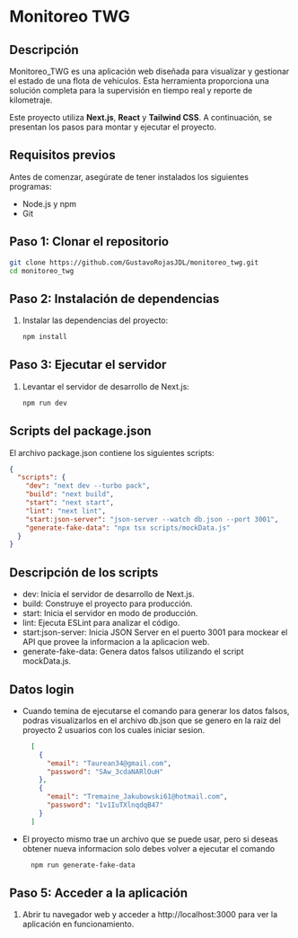 # Monitoreo TWG

## Descripción

Monitoreo_TWG es una aplicación web diseñada para visualizar y gestionar el estado de una flota de vehículos. Esta herramienta proporciona una solución completa para la supervisión en tiempo real y reporte de kilometraje.

Este proyecto utiliza **Next.js**, **React** y **Tailwind CSS**. A continuación, se presentan los pasos para montar y ejecutar el proyecto.

## Requisitos previos

Antes de comenzar, asegúrate de tener instalados los siguientes programas:

- Node.js y npm
- Git

## Paso 1: Clonar el repositorio

```bash
git clone https://github.com/GustavoRojasJDL/monitoreo_twg.git
cd monitoreo_twg
```

## Paso 2: Instalación de dependencias
  1. Instalar las dependencias del proyecto:
     ```bash
     npm install
     ```

## Paso 3: Ejecutar el servidor
  1. Levantar el servidor de desarrollo de Next.js:
     ```bash
     npm run dev
     ```
## Scripts del package.json
El archivo package.json contiene los siguientes scripts:
  ```json
  {
    "scripts": {
      "dev": "next dev --turbo pack",
      "build": "next build",
      "start": "next start",
      "lint": "next lint",
      "start:json-server": "json-server --watch db.json --port 3001",
      "generate-fake-data": "npx tsx scripts/mockData.js"
    }
  }
  ```
## Descripción de los scripts
  - dev: Inicia el servidor de desarrollo de Next.js.
  - build: Construye el proyecto para producción.
  - start: Inicia el servidor en modo de producción.
  - lint: Ejecuta ESLint para analizar el código.
  - start:json-server: Inicia JSON Server en el puerto 3001 para mockear el API que provee la informacion a la aplicacion web.
  - generate-fake-data: Genera datos falsos utilizando el script mockData.js.

## Datos login
  - Cuando temina de ejecutarse el comando para generar los datos falsos, podras visualizarlos en el archivo db.json que se genero en la raiz del proyecto 2 usuarios con los cuales iniciar sesion.
    ```json
      [
        {
          "email": "Taurean34@gmail.com",
          "password": "SAw_3cdaNARlOuH"
        },
        {
          "email": "Tremaine_Jakubowski61@hotmail.com",
          "password": "1v1IuTXlnqdqB47"
        }
      ]
    ```
  - El proyecto mismo trae un archivo que se puede usar, pero si deseas obtener nueva informacion solo debes volver a ejecutar el comando
    ```bash
      npm run generate-fake-data
    ```

## Paso 5: Acceder a la aplicación
  1. Abrir tu navegador web y acceder a http://localhost:3000 para ver la aplicación en          funcionamiento.
